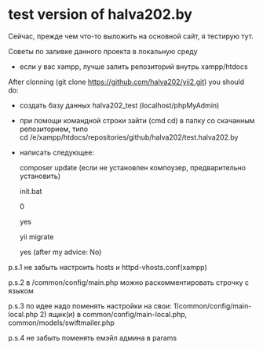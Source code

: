 # test version of halva202.by
Сейчас, прежде чем что-то выложить на основной сайт, я тестирую тут.

Советы по заливке данного проекта в локальную среду

- если у вас xampp, лучше залить репозиторий внутрь xampp/htdocs

After clonning (git clone  https://github.com/halva202/yii2.git) you should do:

- создать базу данных halva202_test (localhost/phpMyAdmin)

- при помощи командной строки зайти (cmd cd) в папку со скачанным репозиторием, типо  
cd /e/xampp/htdocs/repositories/github/halva202/test.halva202.by

- написать следующее:

	composer update (если не установлен компоузер, предварительно установить)

	init.bat

	0

	yes

	yii migrate

	yes (after my advice: No)




p.s.1 не забыть настроить hosts и httpd-vhosts.conf(xampp)

p.s.2 в /common/config/main.php можно раскомментировать строчку с языком

p.s.3 по идее надо поменять настройки на свои: 1)common/config/main-local.php 2) ящик(и) в common/config/main-local.php, common/models/swiftmailer.php

p.s.4 не забыть поменять емэйл админа в params
